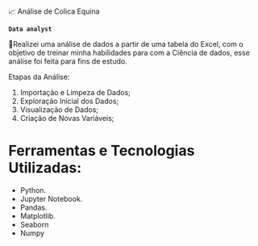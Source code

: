 📈 Análise de Colica Equina

**`Data analyst`**

👋Realizei uma análise de dados a partir de uma tabela do Excel, com o objetivo de treinar minha habilidades para com a Ciência de dados, esse análise foi feita para fins de estudo.

Etapas da Análise:
1. Importação e Limpeza de Dados;
2. Exploração Inicial dos Dados;
3. Visualização de Dados;
4. Criação de Novas Variáveis;

# Ferramentas e Tecnologias Utilizadas:
* Python.
* Jupyter Notebook.
* Pandas.
* Matplotlib.
* Seaborn
* Numpy
